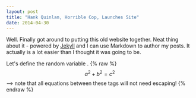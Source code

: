 ```yaml
---
layout: post
title: "Hank Quinlan, Horrible Cop, Launches Site"
date: 2014-04-30
---
```


Well. Finally got around to putting this old website together. Neat thing about it - powered by [Jekyll](http://jekyllrb.com) and I can use Markdown to author my posts. It actually is a lot easier than I thought it was going to be.

Let's define the random variable .
{% raw %}
  $$a^2 + b^2 = c^2$$ --> note that all equations between these tags will not need escaping! 
 {% endraw %}
